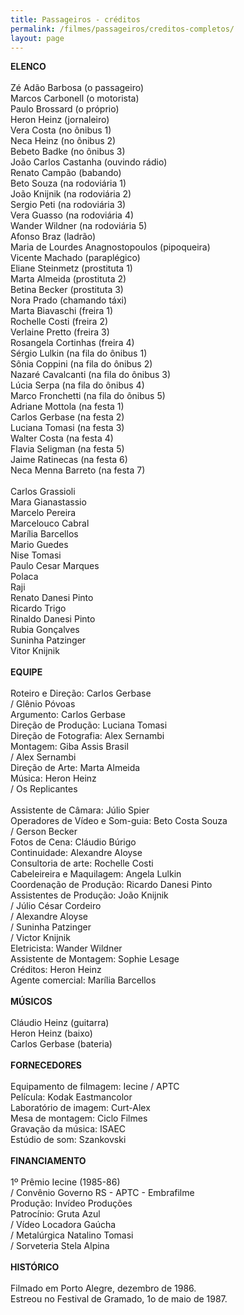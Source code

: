 ```yaml
---
title: Passageiros - créditos
permalink: /filmes/passageiros/creditos-completos/
layout: page
---
```

**ELENCO**\
\
Zé Adão Barbosa (o passageiro)\
Marcos Carbonell (o motorista)\
Paulo Brossard (o próprio)\
Heron Heinz (jornaleiro)\
Vera Costa (no ônibus 1)\
Neca Heinz (no ônibus 2)\
Bebeto Badke (no ônibus 3)\
João Carlos Castanha (ouvindo rádio)\
Renato Campão (babando)\
Beto Souza (na rodoviária 1)\
João Knijnik (na rodoviária 2)\
Sergio Peti (na rodoviária 3)\
Vera Guasso (na rodoviária 4)\
Wander Wildner (na rodoviária 5)\
Afonso Braz (ladrão)\
Maria de Lourdes Anagnostopoulos (pipoqueira)\
Vicente Machado (paraplégico)\
Eliane Steinmetz (prostituta 1)\
Marta Almeida (prostituta 2)\
Betina Becker (prostituta 3)\
Nora Prado (chamando táxi)\
Marta Biavaschi (freira 1)\
Rochelle Costi (freira 2)\
Verlaine Pretto (freira 3)\
Rosangela Cortinhas (freira 4)\
Sérgio Lulkin (na fila do ônibus 1)\
Sônia Coppini (na fila do ônibus 2)\
Nazaré Cavalcanti (na fila do ônibus 3)\
Lúcia Serpa (na fila do ônibus 4)\
Marco Fronchetti (na fila do ônibus 5)\
Adriane Mottola (na festa 1)\
Carlos Gerbase (na festa 2)\
Luciana Tomasi (na festa 3)\
Walter Costa (na festa 4)\
Flavia Seligman (na festa 5)\
Jaime Ratinecas (na festa 6)\
Neca Menna Barreto (na festa 7)\
\
Carlos Grassioli\
Mara Gianastassio\
Marcelo Pereira\
Marcelouco Cabral\
Marília Barcellos\
Mario Guedes\
Nise Tomasi\
Paulo Cesar Marques\
Polaca\
Raji\
Renato Danesi Pinto\
Ricardo Trigo\
Rinaldo Danesi Pinto\
Rubia Gonçalves\
Suninha Patzinger\
Vitor Knijnik\
\
**EQUIPE**\
\
Roteiro e Direção: Carlos Gerbase\
/ Glênio Póvoas\
Argumento: Carlos Gerbase\
Direção de Produção: Luciana Tomasi\
Direção de Fotografia: Alex Sernambi\
Montagem: Giba Assis Brasil\
/ Alex Sernambi\
Direção de Arte: Marta Almeida\
Música: Heron Heinz\
/ Os Replicantes\
\
Assistente de Câmara: Júlio Spier\
Operadores de Vídeo e Som-guia: Beto Costa Souza\
/ Gerson Becker\
Fotos de Cena: Cláudio Búrigo\
Continuidade: Alexandre Aloyse\
Consultoria de arte: Rochelle Costi\
Cabeleireira e Maquilagem: Angela Lulkin\
Coordenação de Produção: Ricardo Danesi Pinto\
Assistentes de Produção: João Knijnik\
/ Júlio César Cordeiro\
/ Alexandre Aloyse\
/ Suninha Patzinger\
/ Victor Knijnik\
Eletricista: Wander Wildner\
Assistente de Montagem: Sophie Lesage\
Créditos: Heron Heinz\
Agente comercial: Marília Barcellos\
\
**MÚSICOS**\
\
Cláudio Heinz (guitarra)\
Heron Heinz (baixo)\
Carlos Gerbase (bateria)\
\
**FORNECEDORES**\
\
Equipamento de filmagem: Iecine / APTC\
Película: Kodak Eastmancolor\
Laboratório de imagem: Curt-Alex\
Mesa de montagem: Ciclo Filmes\
Gravação da música: ISAEC\
Estúdio de som: Szankovski\
\
**FINANCIAMENTO**\
\
1º Prêmio Iecine (1985-86)\
/ Convênio Governo RS - APTC - Embrafilme\
Produção: Invídeo Produções\
Patrocínio: Gruta Azul\
/ Vídeo Locadora Gaúcha\
/ Metalúrgica Natalino Tomasi\
/ Sorveteria Stela Alpina\
\
**HISTÓRICO**\
\
Filmado em Porto Alegre, dezembro de 1986.\
Estreou no Festival de Gramado, 1o de maio de 1987.